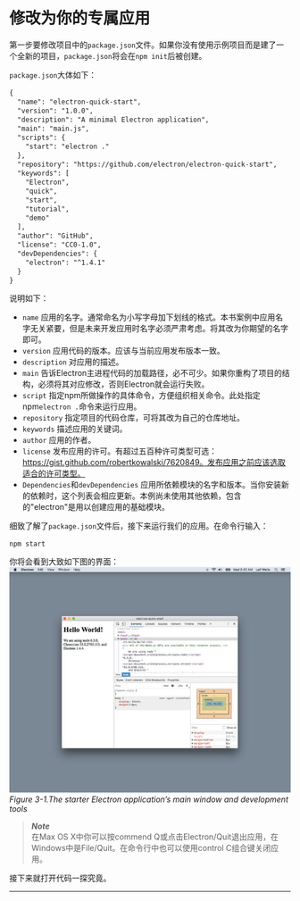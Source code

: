 # 修改为你的专属应用
第一步要修改项目中的`package.json`文件。如果你没有使用示例项目而是建了一个全新的项目，`package.json`将会在`npm init`后被创建。

`package.json`大体如下：
```
{
  "name": "electron-quick-start",
  "version": "1.0.0",
  "description": "A minimal Electron application",
  "main": "main.js",
  "scripts": {
    "start": "electron ."
  },
  "repository": "https://github.com/electron/electron-quick-start",
  "keywords": [
    "Electron",
    "quick",
    "start",
    "tutorial",
    "demo"
  ],
  "author": "GitHub",
  "license": "CC0-1.0",
  "devDependencies": {
    "electron": "^1.4.1"
  }
}
```
说明如下：
* `name` 应用的名字。通常命名为小写字母加下划线的格式。本书案例中应用名字无关紧要，但是未来开发应用时名字必须严肃考虑。将其改为你期望的名字即可。
* `version` 应用代码的版本。应该与当前应用发布版本一致。
* `description` 对应用的描述。
* `main` 告诉Electron主进程代码的加载路径，必不可少。如果你重构了项目的结构，必须将其对应修改，否则Electron就会运行失败。
* `script` 指定npm所做操作的具体命令，方便组织相关命令。此处指定npm`electron .`命令来运行应用。
* `repository` 指定项目的代码仓库，可将其改为自己的仓库地址。
* `keywords` 描述应用的关键词。
* `author` 应用的作者。
* `license` 发布应用的许可。有超过五百种许可类型可选：https://gist.github.com/robertkowalski/7620849。发布应用之前应该选取适合的许可类型。
* `Dependencies`和`devDependencies` 应用所依赖模块的名字和版本。当你安装新的依赖时，这个列表会相应更新。本例尚未使用其他依赖，包含的"electron"是用以创建应用的基础模块。

细致了解了`package.json`文件后，接下来运行我们的应用。在命令行输入：

```
npm start
```
你将会看到大致如下图的界面：
![3.1](https://github.com/Housz/Electron-From-Beginner-to-Pro/blob/master/imgs/3.1.jpg)     
*Figure 3-1.The starter Electron application’s main window and development tools*   

> ***Note***    
> 在Max OS X中你可以按commend Q或点击Electron/Quit退出应用，在Windows中是File/Quit。在命令行中也可以使用control C组合键关闭应用。

接下来就打开代码一探究竟。

------
